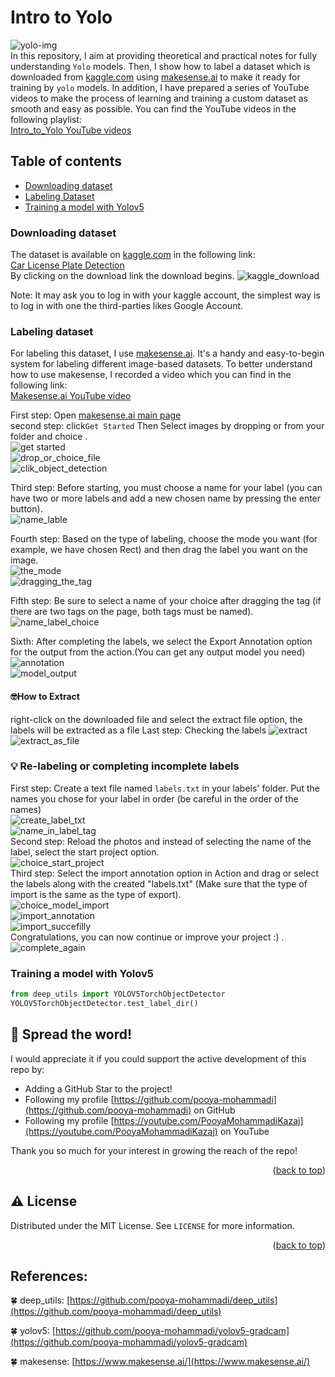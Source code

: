 # Intro to Yolo
![yolo-img](images/yolo.png)</br>
In this repository, I aim at providing theoretical and practical notes for fully understanding `Yolo` models. Then, I 
show how to label a dataset which is downloaded from [kaggle.com](https://www.kaggle.com) 
using [makesense.ai](https://www.makesense.ai/) to make it ready for training by `yolo` models. 
In addition, I have prepared a series of YouTube videos to make the process of learning and training a custom dataset as 
smooth and easy as possible. You can find the YouTube videos in the following playlist:</br>
[Intro_to_Yolo YouTube videos](https://youtube.com/playlist?list=PL2g_5adpoaeK0G2kGA83nDlwplC8Uc0Ce)


## Table of contents
* [Downloading dataset](#Downloading-dataset)
* [Labeling Dataset](#Labeling-Dataset)
* [Training a model with Yolov5](#training-a-model-with-yolov5)


### Downloading dataset
The dataset is available on [kaggle.com](https://www.kaggle.com) in the following link:</br>
[Car License Plate Detection](https://www.kaggle.com/datasets/andrewmvd/car-plate-detection?resource=download)</br>
By clicking on the download link the download begins. 
![kaggle_download](images/dataset/download_kaggle.png)

Note: It may ask you to log in with your kaggle account, the simplest way is to log in with one the third-parties likes Google Account.

### Labeling dataset
For labeling this dataset, I use [makesense.ai](https://www.makesense.ai/). It's a handy and easy-to-begin system for 
labeling different image-based datasets. To better understand how to use makesense, I recorded a video which you
can find in the following link:</br>
[Makesense.ai YouTube video]()

First step: Open [makesense.ai main page](https://www.makesense.ai/)</br>
second step: click`Get Started`  Then Select images by dropping or from your folder and choice . <br />
![get started](images/labeling_dataset/get_started.png)</br>
![drop_or_choice_file](images/labeling_dataset/drop_or_choice_file.png)</br>
![clik_object_detection](images/labeling_dataset/clik_object_detection.png)</br>

Third step: Before starting, you must choose a name for your label (you can have two or more labels and add a new chosen name by pressing the enter button).<br />
![name_lable](images/labeling_dataset/name_lable.png)</br>

Fourth step: Based on the type of labeling, choose the mode you want (for example, we have chosen Rect) and then drag the label you want on the image.<br />
![the_mode](images/labeling_dataset/the_mode.png)</br>
![dragging_the_tag](images/labeling_dataset/dragging_the_tag.png)</br>

Fifth step: Be sure to select a name of your choice after dragging the tag (if there are two tags on the page, both tags must be named).<br />
![name_label_choice](images/labeling_dataset/name_label_choice.png)</br>

Sixth: After completing the labels, we select the Export Annotation option for the output from the action.(You can get any output model you need) <br />
![annotation](images/labeling_dataset/annotation.png)</br>
![model_output](images/labeling_dataset/model_output.png)</br>
#### 🤓How to Extract
right-click on the downloaded file and select the extract file option, the labels will be extracted as a file
Last step: Checking the labels
![extract](images/labeling_dataset/extract.png)</br>
![extract_as_file](images/labeling_dataset/extract_as_file.png)</br>
### 💡 Re-labeling or completing incomplete labels
First step: Create a text file named  `labels.txt` in your labels' folder.
Put the names you chose for your label in order (be careful in the order of the names)<br />
![create_label_txt](images/labeling_dataset/create_label_txt.png)</br>
![name_in_label_tag](images/labeling_dataset/name_in_label_tag.png)</br>
Second step: Reload the photos and instead of selecting the name of the label, select the start project option.<br />
![choice_start_project](images/labeling_dataset/choice_start_project.png)</br>
Third step: Select the import annotation option in Action and drag or select the labels along with the created "labels.txt"
(Make sure that the type of import is the same as the type of export).<br />
![choice_model_import](images/labeling_dataset/choice_model_import.png)</br>
![import_annotation](images/labeling_dataset/import_annotation.png)</br>
![import_succefilly](images/labeling_dataset/import_succefilly.png)</br>
Congratulations, you can now continue or improve your project :) .</br>
![complete_again](images/labeling_dataset/complete_again.png)</br>
### Training a model with Yolov5

```python
from deep_utils import YOLOV5TorchObjectDetector
YOLOV5TorchObjectDetector.test_label_dir()
```
## 🌟 Spread the word!

I would appreciate it if you could support the active development of this repo by:
- Adding a GitHub Star to the project!
- Following my profile [https://github.com/pooya-mohammadi](https://github.com/pooya-mohammadi) on GitHub
- Following my profile [https://youtube.com/PooyaMohammadiKazaj](https://youtube.com/PooyaMohammadiKazaj) on YouTube

Thank you so much for your interest in growing the reach of the repo!
<p align="right">(<a href="#top">back to top</a>)</p>

## ⚠️ License

Distributed under the MIT License. See `LICENSE` for more information.

<p align="right">(<a href="#top">back to top</a>)</p>


## References:
🍀 deep_utils: [https://github.com/pooya-mohammadi/deep_utils](https://github.com/pooya-mohammadi/deep_utils)</p>
🍀 yolov5: [https://github.com/pooya-mohammadi/yolov5-gradcam](https://github.com/pooya-mohammadi/yolov5-gradcam)</p>
🍀 makesense: [https://www.makesense.ai/](https://www.makesense.ai/)</p>